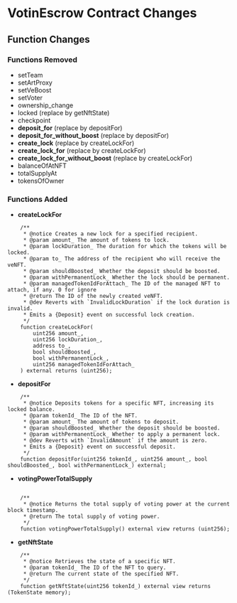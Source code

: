 # VotinEscrow Contract Changes

## Function Changes
### Functions Removed
- setTeam
- setArtProxy
- setVeBoost
- setVoter
- ownership_change
- locked (replace by getNftState)
- checkpoint
- **deposit_for** (replace by depositFor)
- **deposit_for_without_boost** (replace by depositFor)
- **create_lock** (replace by createLockFor)
- **create_lock_for** (replace by createLockFor)
- **create_lock_for_without_boost** (replace by createLockFor)
- balanceOfAtNFT
- totalSupplyAt
- tokensOfOwner

### Functions Added
- **createLockFor**
```solidity
    /**
     * @notice Creates a new lock for a specified recipient.
     * @param amount_ The amount of tokens to lock.
     * @param lockDuration_ The duration for which the tokens will be locked.
     * @param to_ The address of the recipient who will receive the veNFT.
     * @param shouldBoosted_ Whether the deposit should be boosted.
     * @param withPermanentLock_ Whether the lock should be permanent.
     * @param managedTokenIdForAttach_ The ID of the managed NFT to attach, if any. 0 for ignore
     * @return The ID of the newly created veNFT.
     * @dev Reverts with `InvalidLockDuration` if the lock duration is invalid.
     * Emits a {Deposit} event on successful lock creation.
     */
    function createLockFor(
        uint256 amount_,
        uint256 lockDuration_,
        address to_,
        bool shouldBoosted_,
        bool withPermanentLock_,
        uint256 managedTokenIdForAttach_
    ) external returns (uint256);
```

- **depositFor**
```solidity
    /**
     * @notice Deposits tokens for a specific NFT, increasing its locked balance.
     * @param tokenId_ The ID of the NFT.
     * @param amount_ The amount of tokens to deposit.
     * @param shouldBoosted_ Whether the deposit should be boosted.
     * @param withPermanentLock_ Whether to apply a permanent lock.
     * @dev Reverts with `InvalidAmount` if the amount is zero.
     * Emits a {Deposit} event on successful deposit.
     */
    function depositFor(uint256 tokenId_, uint256 amount_, bool shouldBoosted_, bool withPermanentLock_) external;

```
- **votingPowerTotalSupply**
```solidity

    /**
     * @notice Returns the total supply of voting power at the current block timestamp.
     * @return The total supply of voting power.
     */
    function votingPowerTotalSupply() external view returns (uint256);
```

- **getNftState**
```solidity
    /**
     * @notice Retrieves the state of a specific NFT.
     * @param tokenId_ The ID of the NFT to query.
     * @return The current state of the specified NFT.
     */
    function getNftState(uint256 tokenId_) external view returns (TokenState memory);
```